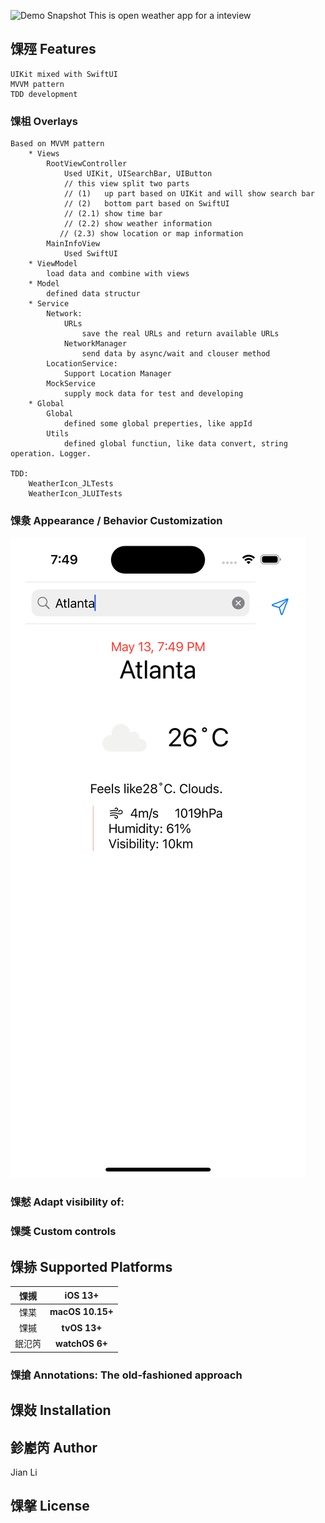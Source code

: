 ![Demo Snapshot]((./DemoSnapshot/startScreen.png))
This is  open weather app for a inteview


## 馃殌 Features
```
UIKit mixed with SwiftUI
MVVM pattern
TDD development
```
### 馃柤 Overlays
```
Based on MVVM pattern
    * Views
        RootViewController
            Used UIKit, UISearchBar, UIButton
            // this view split two parts
            // (1)   up part based on UIKit and will show search bar
            // (2)   bottom part based on SwiftUI
            // (2.1) show time bar
            // (2.2) show weather information
           // (2.3) show location or map information
        MainInfoView
            Used SwiftUI             
    * ViewModel
        load data and combine with views
    * Model
        defined data structur
    * Service
        Network:
            URLs
                save the real URLs and return available URLs
            NetworkManager
                send data by async/wait and clouser method
        LocationService:
            Support Location Manager
        MockService
            supply mock data for test and developing
    * Global
        Global
            defined some global preperties, like appId
        Utils
            defined global functiun, like data convert, string operation. Logger. 

TDD: 
    WeatherIcon_JLTests
    WeatherIcon_JLUITests
```
### 馃洜 Appearance / Behavior Customization
![Demo Snapshot](./DemoSnapshot/searchScreen.png)

### 馃憖 Adapt visibility of:


### 馃獎 Custom controls


## 馃捇 Supported Platforms

| 馃摫 | iOS 13+ |
| :-: | :-: |
| 馃枼 | **macOS 10.15+** | 
| 馃摵 | **tvOS 13+** |
| 鈱氾笍 | **watchOS 6+** |



### 馃搶 Annotations: The old-fashioned approach



## 馃敥 Installation


## 鉁嶏笍 Author

Jian Li

## 馃搫 License


